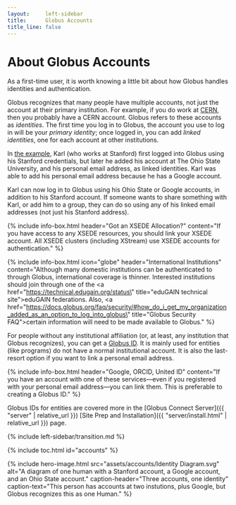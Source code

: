 ```yaml
---
layout:     left-sidebar
title:      Globus Accounts
title_line: false
---
```


# About Globus Accounts

As a first-time user, it is worth knowing a little bit about how Globus handles
identities and authentication.

Globus recognizes that many people have multiple accounts, not just the account
at their primary institution.  For example, if you do work at
[CERN](https://home.cern), then you probably have a CERN account.  Globus
refers to these accounts as _identities_.  The first time you log in to Globus,
the account you use to log in will be your _primary identity_; once logged in,
you can add _linked identities_, one for each account at other institutions.

In <a href="#example">the example</a>, Karl (who works at Stanford) first
logged into Globus using his Stanford credentials, but later he added his
account at The Ohio State University, and his personal email address, as linked
identities.  Karl was able to add his personal email address because he has a
Google account.

Karl can now log in to Globus using his Ohio State or Google accounts, in
addition to his Stanford account.  If someone wants to share something with
Karl, or add him to a group, they can do so using any of his linked email
addresses (not just his Stanford address).

{% include info-box.html
   header="Got an XSEDE Allocation?"
   content="If you have access to any XSEDE resources, you should link your XSEDE account.  All XSEDE clusters (including XStream) use XSEDE accounts for authentication."
%}

{% include info-box.html
   icon="globe"
   header="International Institutions"
   content="Although many domestic institutions can be authenticated to through Globus, international coverage is thinner.  Interested institutions should join through one of the <a href=\"https://technical.edugain.org/status\" title=\"eduGAIN technical site\">eduGAIN federations</a>.  Also, <a href=\"https://docs.globus.org/faq/security/#how_do_i_get_my_organization_added_as_an_option_to_log_into_globus\" title=\"Globus Security FAQ\">certain information</a> will need to be made available to Globus."
%}

For people without any institutional affiliation (or, at least, any institution
that Globus recognizes), you can get a [Globus ID](https://www.globusid.org).
It is mainly used for entities (like programs) do not have a normal
institutional account.  It is also the last-resort option if you want to link a
personal email address.

{% include info-box.html
   header="Google, ORCID, United ID"
   content="If you have an account with one of these services—even if you registered with your personal email address—you can link them.  This is preferable to creating a Globus ID."
%}

Globus IDs for entities are covered more in the [Globus Connect Server]({{
"server" | relative_url }}) [Site Prep and Installation]({{
"server/install.html" | relative_url }}) page.

{% include left-sidebar/transition.md %}

{% include toc.html id="accounts" %}

<a name="example"></a>
{% include hero-image.html
   src="assets/accounts/Identity Diagram.svg"
   alt="A diagram of one human with a Stanford account, a Google account, and an Ohio State account."
   caption-header="Three accounts, one identity"
   caption-text="This person has accounts at two instutions, plus Google, but Globus recognizes this as one Human."
%}
